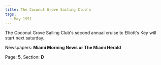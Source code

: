 ```yaml
---  
title: The Coconut Grove Sailing Club's  
tags:  
  - May 1951  
---  
```

  
The Coconut Grove Sailing Club's second annual cruise to Elliott's Key will start next saturday.  
  
Newspapers: **Miami Morning News or The Miami Herald**  
  
Page: **5**, Section: **D** 
